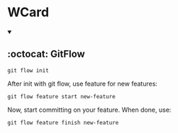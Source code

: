 # WCard

<details open>
<summary><h2> :octocat: GitFlow </h2></summary>

```
git flow init
```

After init with git flow, use feature for new features:

```
git flow feature start new-feature
```

Now, start committing on your feature. When done, use:

```
git flow feature finish new-feature
```

</details>
